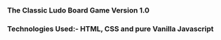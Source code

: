 ### The Classic Ludo Board Game Version 1.0 

### Technologies Used:- HTML, CSS and pure Vanilla Javascript
